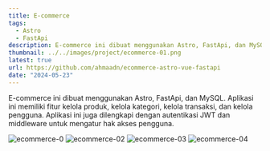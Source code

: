 ```yaml
---
title: E-commerce
tags:
  - Astro
  - FastApi
description: E-commerce ini dibuat menggunakan Astro, FastApi, dan MySQL
thumbnail: ../../images/project/ecommerce-01.png
latest: true
url: https://github.com/ahmaadn/ecommerce-astro-vue-fastapi
date: "2024-05-23"
---
```


E-commerce ini dibuat menggunakan Astro, FastApi, dan MySQL. Aplikasi ini memiliki fitur kelola produk, kelola kategori, kelola transaksi, dan kelola pengguna. Aplikasi ini juga dilengkapi dengan autentikasi JWT dan middleware untuk mengatur hak akses pengguna.

![ecommerce-0](../../images/project/ecommerce-01.png)
![ecommerce-02](../../images/project/ecommerce-02.jpeg)
![ecommerce-03](../../images/project/ecommerce-03.jpeg)
![ecommerce-04](../../images/project/ecommerce-04.jpeg)
